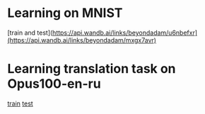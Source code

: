# Learning on MNIST
[train and test](https://api.wandb.ai/links/beyondadam/u6nbefxr](https://api.wandb.ai/links/beyondadam/mxgx7avr)

# Learning translation task on Opus100-en-ru
[train](https://api.wandb.ai/links/melhaud/daw0lj3r)
[test](https://wandb.ai/melhaud/uncategorized/reports/test_loss-23-12-27-13-31-18---Vmlldzo2MzYwMjA4)
